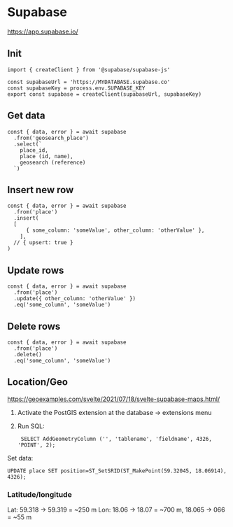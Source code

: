 # Supabase

https://app.supabase.io/


## Init

	import { createClient } from '@supabase/supabase-js'
	
	const supabaseUrl = 'https://MYDATABASE.supabase.co'
	const supabaseKey = process.env.SUPABASE_KEY
	export const supabase = createClient(supabaseUrl, supabaseKey)


## Get data

	const { data, error } = await supabase
	  .from('geosearch_place')
	  .select(`
	    place_id,
	    place (id, name),
	    geosearch (reference)
	  `)

## Insert new row

	const { data, error } = await supabase
	  .from('place')
	  .insert(
      [
	      { some_column: 'someValue', other_column: 'otherValue' },
	    ],
      // { upsert: true }
    )

## Update rows

	const { data, error } = await supabase
	  .from('place')
	  .update({ other_column: 'otherValue' })
	  .eq('some_column', 'someValue')

## Delete rows

	const { data, error } = await supabase
	  .from('place')
	  .delete()
	  .eq('some_column', 'someValue')

## Location/Geo

https://geoexamples.com/svelte/2021/07/18/svelte-supabase-maps.html/

1. Activate the PostGIS extension at the database → extensions menu
2. Run SQL:

		SELECT AddGeometryColumn ('', 'tablename', 'fieldname', 4326, 'POINT', 2);


Set data:

    UPDATE place SET position=ST_SetSRID(ST_MakePoint(59.32045, 18.06914), 4326);


### Latitude/longitude

Lat: 59.318 → 59.319 = ~250 m
Lon: 18.06 → 18.07 = ~700 m, 18.065 → 066 = ~55 m
